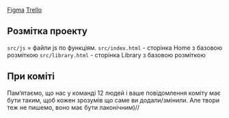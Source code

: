 [Figma](https://www.figma.com/file/ieXHCTVNre6afLNCW0cDFc/Filmoteka?node-id=0%3A1)
[Trello](https://trello.com/b/mRe9YCp9/project01)

## Розмітка проекту

`src/js` = файли js по функціям. `src/index.html` - сторінка Home з базовою
розміткою `src/library.html` - сторінка Library з базовою розміткою

## При коміті

Пам‘ятаємо, що нас у команді 12 людей і ваше повідомлення коміту має бути таким,
щоб кожен зрозумів що саме ви додали/змінили. Але твори теж не пишемо, воно має
бути лаконічним)//
